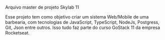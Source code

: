 Arquivo master de projeto Skylab 11

Esse projeto tem como objetivo criar um sistema Web/Mobile de uma barbearia,
com tecnologias de JavaScript, TypeScript, NodeJs, Postgress, Git, Json entre outros.
Isso tudo faz parte do curso GoStack 11 da empresa Rocketseat.
